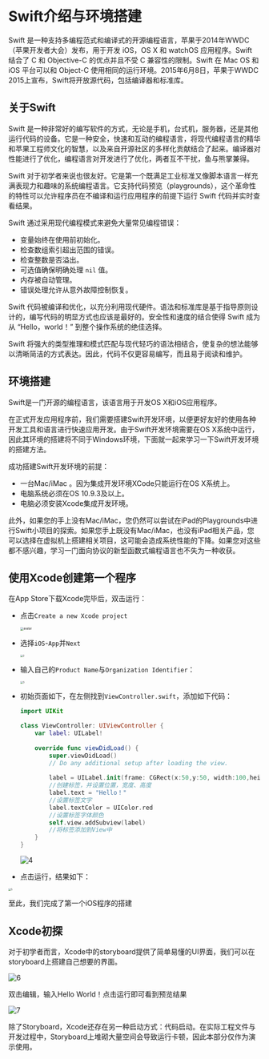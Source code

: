 # Swift介绍与环境搭建

Swift 是一种支持多编程范式和编译式的开源编程语言，苹果于2014年WWDC（苹果开发者大会）发布，用于开发 iOS，OS X 和 watchOS 应用程序。Swift 结合了 C 和 Objective-C 的优点并且不受 C 兼容性的限制。Swift 在 Mac OS 和 iOS 平台可以和 Object-C 使用相同的运行环境。2015年6月8日，苹果于WWDC 2015上宣布，Swift将开放源代码，包括编译器和标准库。

## 关于Swift

Swift 是一种非常好的编写软件的方式，无论是手机，台式机，服务器，还是其他运行代码的设备。它是一种安全，快速和互动的编程语言，将现代编程语言的精华和苹果工程师文化的智慧，以及来自开源社区的多样化贡献结合了起来。编译器对性能进行了优化，编程语言对开发进行了优化，两者互不干扰，鱼与熊掌兼得。

Swift 对于初学者来说也很友好。它是第一个既满足工业标准又像脚本语言一样充满表现力和趣味的系统编程语言。它支持代码预览（playgrounds），这个革命性的特性可以允许程序员在不编译和运行应用程序的前提下运行 Swift 代码并实时查看结果。

Swift 通过采用现代编程模式来避免大量常见编程错误：

- 变量始终在使用前初始化。
- 检查数组索引超出范围的错误。
- 检查整数是否溢出。
- 可选值确保明确处理 `nil` 值。
- 内存被自动管理。
- 错误处理允许从意外故障控制恢复。

Swift 代码被编译和优化，以充分利用现代硬件。语法和标准库是基于指导原则设计的，编写代码的明显方式也应该是最好的。安全性和速度的结合使得 Swift 成为从 “Hello，world！” 到整个操作系统的绝佳选择。

Swift 将强大的类型推理和模式匹配与现代轻巧的语法相结合，使复杂的想法能够以清晰简洁的方式表达。因此，代码不仅更容易编写，而且易于阅读和维护。

## 环境搭建

Swift是一门开源的编程语言，该语言用于开发OS X和iOS应用程序。

在正式开发应用程序前，我们需要搭建Swift开发环境，以便更好友好的使用各种开发工具和语言进行快速应用开发。由于Swift开发环境需要在OS X系统中运行，因此其环境的搭建将不同于Windows环境，下面就一起来学习一下Swift开发环境的搭建方法。

成功搭建Swift开发环境的前提：

- 一台Mac/iMac 。因为集成开发环境XCode只能运行在OS X系统上。
- 电脑系统必须在OS 10.9.3及以上。
- 电脑必须安装Xcode集成开发环境。

此外，如果您的手上没有Mac/iMac，您仍然可以尝试在iPad的Playgrounds中进行Swift小项目的探索。如果您手上既没有Mac/iMac，也没有iPad相关产品，您可以选择在虚拟机上搭建相关项目，这可能会造成系统性能的下降。如果您对这些都不感兴趣，学习一门面向协议的新型函数式编程语言也不失为一种收获。

## 使用Xcode创建第一个程序

在App Store下载Xcode完毕后，双击运行：

- 点击`Create a new Xcode project`

  <img src="./images/1.png" alt="avatar" style="zoom:40%;" />

  

- 选择`iOS`-`App`并`Next`

  <img src="images/2.png" alt="2" style="zoom:33%;" />

- 输入自己的`Product Name`与`Organization Identifier`：

  <img src="images/3.png" alt="3" style="zoom:33%;" />

- 初始页面如下，在左侧找到`ViewController.swift`，添加如下代码：

  ```swift
  import UIKit
  
  class ViewController: UIViewController {
      var label: UILabel!
    
      override func viewDidLoad() {
          super.viewDidLoad()
          // Do any additional setup after loading the view.
          
          label = UILabel.init(frame: CGRect(x:50,y:50, width:100,height:30))
          //创建标签，并设置位置，宽度、高度
          label.text = "Hello！"
          //设置标签文字
          label.textColor = UIColor.red
          //设置标签字体颜色
          self.view.addSubview(label)
          //将标签添加到View中
      }
  }
  ```

  ![4](images/4.png)

  

- 点击运行，结果如下：

<img src="images/5.png" alt="5" style="zoom:33%;" />

至此，我们完成了第一个iOS程序的搭建





## Xcode初探

对于初学者而言，Xcode中的storyboard提供了简单易懂的UI界面，我们可以在storyboard上搭建自己想要的界面。

![6](images/6.png)

双击编辑，输入Hello World！点击运行即可看到预览结果

![7](images/7.png)

除了Storyboard，Xcode还存在另一种启动方式：代码启动。在实际工程文件与开发过程中，Storyboard上堆砌大量空间会导致运行卡顿，因此本部分仅作为演示使用。
